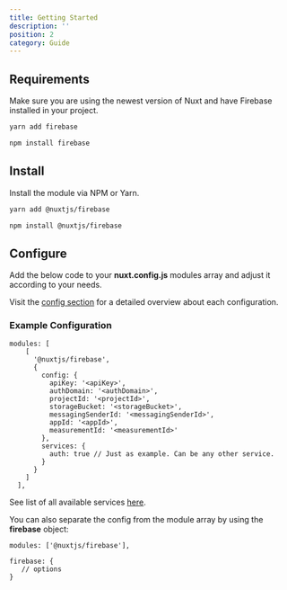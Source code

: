 ```yaml
---
title: Getting Started
description: ''
position: 2
category: Guide
---
```


## Requirements

Make sure you are using the newest version of Nuxt and have Firebase installed in your project.

<code-group>
  <code-block label="Yarn" active>

```bash
yarn add firebase
```

  </code-block>
  <code-block label="NPM">

```bash
npm install firebase
```

  </code-block>
</code-group>

## Install

Install the module via NPM or Yarn.

<code-group>
  <code-block label="Yarn" active>

```bash
yarn add @nuxtjs/firebase
```

  </code-block>
  <code-block label="NPM">

```bash
npm install @nuxtjs/firebase
```

  </code-block>
</code-group>

## Configure

Add the below code to your **nuxt.config.js** modules array and adjust it according to your needs.

Visit the [config section](/guide/options#config) for a detailed overview about each configuration.

### Example Configuration

```js[nuxt.config.js]
modules: [
    [
      '@nuxtjs/firebase',
      {
        config: {
          apiKey: '<apiKey>',
          authDomain: '<authDomain>',
          projectId: '<projectId>',
          storageBucket: '<storageBucket>',
          messagingSenderId: '<messagingSenderId>',
          appId: '<appId>',
          measurementId: '<measurementId>'
        },
        services: {
          auth: true // Just as example. Can be any other service.
        }
      }
    ]
  ],
```

See list of all available services [here](/guide/options#services).

You can also separate the config from the module array by using the **firebase** object:

```js[nuxt.config.js]
modules: ['@nuxtjs/firebase'],

firebase: {
   // options
}
```
